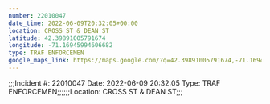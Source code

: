 ```yaml
---
number: 22010047
date_time: 2022-06-09T20:32:05+00:00
location: CROSS ST & DEAN ST
latitude: 42.39891005791674
longitude: -71.16945994606682
type: TRAF ENFORCEMEN
google_maps_link: https://maps.google.com/?q=42.39891005791674,-71.16945994606682
---
```


;;;Incident #: 22010047  Date: 2022-06-09 20:32:05   Type: TRAF ENFORCEMEN;;;;;;Location: CROSS ST & DEAN ST;;;

